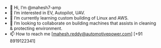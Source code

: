 - 👋 Hi, I’m @mahesh7-amp
- 👀 I’m interested in EV, Autopilot, UAV.
- 🌱 I’m currently learning custom building of Linux and AWS.
- 💞️ I’m looking to collaborate on building machines that assists in cleaning & protecting environment.
- 📫 How to reach me [mahesh.reddy@automotivepower.com] [+91 8919122341]

<!---
mahesh7-amp/mahesh7-amp is a ✨ special ✨ repository because its `README.md` (this file) appears on your GitHub profile.
You can click the Preview link to take a look at your changes.
--->
